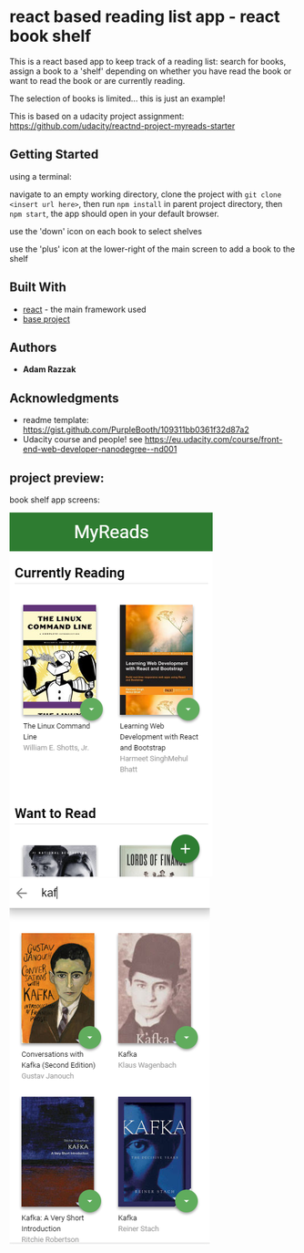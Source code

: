 # react based reading list app - react book shelf

This is a react based app to keep track of a reading list: search for books, assign a book to a 'shelf' depending on whether you have read the book or want to read the book or are currently reading.

The selection of books is limited... this is just an example!

This is based on a udacity project assignment: https://github.com/udacity/reactnd-project-myreads-starter

## Getting Started
using a terminal: 

navigate to an empty working directory, clone the project with `git clone <insert url here>`, then run `npm install` in parent project directory, then `npm start`, the app should open in your default browser.

use the 'down' icon on each book to select shelves

use the 'plus' icon at the lower-right of the main screen to add a book to the shelf

## Built With

* [react](https://reactjs.org/tutorial/tutorial.html) - the main framework used
* [base project](https://github.com/udacity/reactnd-project-myreads-starter)

## Authors

* **Adam Razzak** 

## Acknowledgments

* readme template: https://gist.github.com/PurpleBooth/109311bb0361f32d87a2
* Udacity course and people! see https://eu.udacity.com/course/front-end-web-developer-nanodegree--nd001

## project preview:

book shelf app screens:

![image of MyReads app screen](./readme-img-1.PNG "MyReads app screen")
![image of MyReads app screen](./readme-img-2.PNG "MyReads app screen")